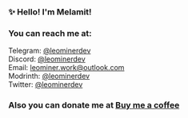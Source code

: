 
### ✨ Hello! I'm Melamit!
### You can reach me at:</strong>
Telegram: [@leominerdev](https://t.me/leominerdev)</br>
Discord: [@leominerdev](https://discordapp.com/users/717034948036526180)</br>
Email: leominer.work@outlook.com</br>
Modrinth: [@leominerdev](https://modrinth.com/user/leominerdev)</br>
Twitter: [@leominerdev](https://x.com/leominerdev)</br>
### Also you can donate me at [Buy me a coffee](https://www.buymeacoffee.com/leominerdev)
